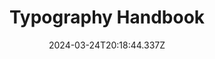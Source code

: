 ---
title: Typography Handbook
url: https://typographyhandbook.com
date: "2024-03-24T20:18:44.337Z"
collection:
  - Typography
type: Collections
kind: website
---